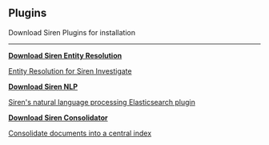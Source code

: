 ## Plugins

Download Siren Plugins for installation

--------

<div class="ss-row">
  <div class="ss-floating-box">
      <a href="./siren-er">
        <i class="fa-solid fa-download left icon-big"></i>
        <p><b class="text-center ss-subsection-title">Download Siren Entity Resolution</b><br></p>
        <p class="card-content">Entity Resolution for Siren Investigate</p>
      </a>
    </div>
    <div class="left ss-floating-box">
      <a href="./siren-nlp">
        <i class="fa-solid fa-download left icon-big"></i>
        <p>
          <b class="text-center ss-subsection-title">Download Siren NLP</b><br>
          </p>
          <p class="card-content">Siren's natural language processing Elasticsearch plugin
        </p>
      </a>
    </div>
      <div class="left ss-floating-box">
      <a href="./siren-consolidator">
        <i class="fa-solid fa-download left icon-big"></i>
        <p>
          <b class="text-center ss-subsection-title">Download Siren Consolidator</b><br>
          </p><p class="card-content">Consolidate documents into a central index
        </p>
      </a>
    </div>
</div>
